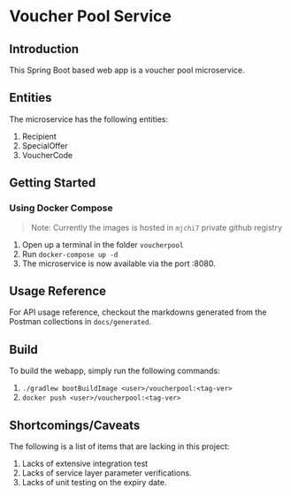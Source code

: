 # Voucher Pool Service
## Introduction
This Spring Boot based web app is a voucher pool microservice.

## Entities
The microservice has the following entities:
1. Recipient
2. SpecialOffer
3. VoucherCode

## Getting Started
### Using Docker Compose
> Note: Currently the images is hosted in `mjchi7` private github registry
1. Open up a terminal in the folder `voucherpool`
2. Run `docker-compose up -d`
3. The microservice is now available via the port :8080. 

## Usage Reference
For API usage reference, checkout the markdowns generated from the Postman collections in `docs/generated`.

## Build
To build the webapp, simply run the following commands:
1. `./gradlew bootBuildImage <user>/voucherpool:<tag-ver>`
2. `docker push <user>/voucherpool:<tag-ver>`

## Shortcomings/Caveats
The following is a list of items that are lacking in this project:
1. Lacks of extensive integration test
2. Lacks of service layer parameter verifications.
3. Lacks of unit testing on the expiry date.